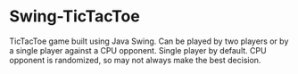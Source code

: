 # Swing-TicTacToe
TicTacToe game built using Java Swing.
Can be played by two players or by a single player against a CPU opponent. Single player by default. CPU opponent is randomized, so may not always make the best decision.
